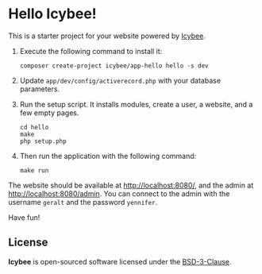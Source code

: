 # Hello Icybee!

This is a starter project for your website powered by [Icybee][].

1. Execute the following command to install it:

	```
	composer create-project icybee/app-hello hello -s dev
	```

2. Update `app/dev/config/activerecord.php` with your database parameters.

3. Run the setup script. It installs modules, create a user, a website, and a few empty pages.

	```
	cd hello
	make
	php setup.php
	```

4. Then run the application with the following command:

	```
	make run
	```

The website should be available at <http://localhost:8080/>, and the admin at
<http://localhost:8080/admin>. You can connect to the admin with the username `geralt` and the
password `yennifer`.
 
Have fun!





## License

**Icybee** is open-sourced software licensed under the [BSD-3-Clause](LICENSE).





[Icybee]: https://github.com/Icybee/Icybee
